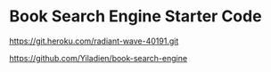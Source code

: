 # Book Search Engine Starter Code

https://git.heroku.com/radiant-wave-40191.git

https://github.com/Yiladien/book-search-engine
